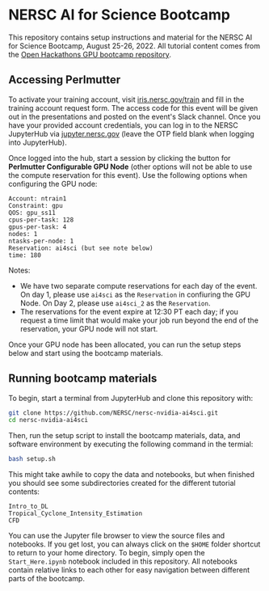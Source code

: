 # NERSC AI for Science Bootcamp

This repository contains setup instructions and material for the NERSC AI for Science Bootcamp, August 25-26, 2022.
All tutorial content comes from the [Open Hackathons GPU bootcamp repository](https://github.com/openhackathons-org/gpubootcamp/tree/master/hpc_ai).

## Accessing Perlmutter

To activate your training account, visit [iris.nersc.gov/train](https://iris.nersc.gov/train) and fill in the training account request form. The access code for this event will be given out in the presentations and posted on the event's Slack channel.
Once you have your provided account credentials, you can log in to the NERSC JupyterHub via [jupyter.nersc.gov](https://jupyter.nersc.gov) (leave the OTP field blank when logging into JupyterHub).

Once logged into the hub, start a session by clicking the button for **Perlmutter Configurable GPU Node** (other options will not be able to use the compute reservation for this event). Use the following options when configuring the GPU node:
```
Account: ntrain1
Constraint: gpu
QOS: gpu_ss11
cpus-per-task: 128
gpus-per-task: 4
nodes: 1
ntasks-per-node: 1
Reservation: ai4sci (but see note below)
time: 180
```

Notes:
- We have two separate compute reservations for each day of the event. On day 1, please use `ai4sci` as the `Reservation` in confiuring the GPU Node. On Day 2, please use `ai4sci_2` as the `Reservation`.
- The reservations for the event expire at 12:30 PT each day; if you request a time limit that would make your job run beyond the end of the reservation, your GPU node will not start.

Once your GPU node has been allocated, you can run the setup steps below and start using the bootcamp materials.

## Running bootcamp materials

To begin, start a terminal from JupyterHub and clone this repository with:
```bash
git clone https://github.com/NERSC/nersc-nvidia-ai4sci.git
cd nersc-nvidia-ai4sci
```

Then, run the setup script to install the bootcamp materials, data, and software environment by executing the following command in the termial:
```bash
bash setup.sh
```

This might take awhile to copy the data and notebooks, but when finished you should see some subdirectories created for the different tutorial contents:
```
Intro_to_DL
Tropical_Cyclone_Intensity_Estimation
CFD
```

You can use the Jupyter file browser to view the source files and notebooks. If you get lost, you can always click on the `$HOME` folder shortcut to return to your home directory. To begin, simply open the `Start_Here.ipynb` notebook included in this repository. All notebooks contain relative links to each other for easy navigation between different parts of the bootcamp.